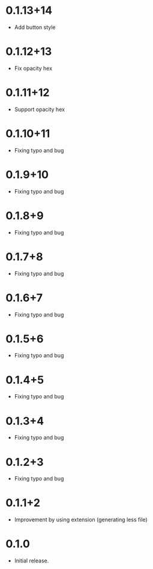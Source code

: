 # 0.1.13+14

* Add button style

# 0.1.12+13

* Fix opacity hex

# 0.1.11+12

* Support opacity hex

# 0.1.10+11

* Fixing typo and bug

# 0.1.9+10

* Fixing typo and bug

# 0.1.8+9

* Fixing typo and bug

# 0.1.7+8

* Fixing typo and bug

# 0.1.6+7

* Fixing typo and bug

# 0.1.5+6

* Fixing typo and bug

# 0.1.4+5

* Fixing typo and bug

# 0.1.3+4

* Fixing typo and bug

# 0.1.2+3

* Fixing typo and bug

# 0.1.1+2

* Improvement by using extension (generating less file)

# 0.1.0

* Initial release.
